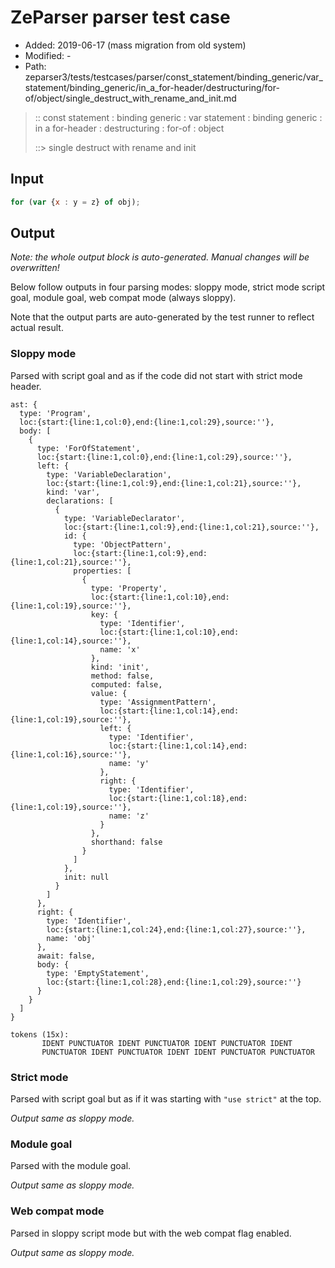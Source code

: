 # ZeParser parser test case

- Added: 2019-06-17 (mass migration from old system)
- Modified: -
- Path: zeparser3/tests/testcases/parser/const_statement/binding_generic/var_statement/binding_generic/in_a_for-header/destructuring/for-of/object/single_destruct_with_rename_and_init.md

> :: const statement : binding generic : var statement : binding generic : in a for-header : destructuring : for-of : object
>
> ::> single destruct with rename and init

## Input

`````js
for (var {x : y = z} of obj);
`````

## Output

_Note: the whole output block is auto-generated. Manual changes will be overwritten!_

Below follow outputs in four parsing modes: sloppy mode, strict mode script goal, module goal, web compat mode (always sloppy).

Note that the output parts are auto-generated by the test runner to reflect actual result.

### Sloppy mode

Parsed with script goal and as if the code did not start with strict mode header.

`````
ast: {
  type: 'Program',
  loc:{start:{line:1,col:0},end:{line:1,col:29},source:''},
  body: [
    {
      type: 'ForOfStatement',
      loc:{start:{line:1,col:0},end:{line:1,col:29},source:''},
      left: {
        type: 'VariableDeclaration',
        loc:{start:{line:1,col:9},end:{line:1,col:21},source:''},
        kind: 'var',
        declarations: [
          {
            type: 'VariableDeclarator',
            loc:{start:{line:1,col:9},end:{line:1,col:21},source:''},
            id: {
              type: 'ObjectPattern',
              loc:{start:{line:1,col:9},end:{line:1,col:21},source:''},
              properties: [
                {
                  type: 'Property',
                  loc:{start:{line:1,col:10},end:{line:1,col:19},source:''},
                  key: {
                    type: 'Identifier',
                    loc:{start:{line:1,col:10},end:{line:1,col:14},source:''},
                    name: 'x'
                  },
                  kind: 'init',
                  method: false,
                  computed: false,
                  value: {
                    type: 'AssignmentPattern',
                    loc:{start:{line:1,col:14},end:{line:1,col:19},source:''},
                    left: {
                      type: 'Identifier',
                      loc:{start:{line:1,col:14},end:{line:1,col:16},source:''},
                      name: 'y'
                    },
                    right: {
                      type: 'Identifier',
                      loc:{start:{line:1,col:18},end:{line:1,col:19},source:''},
                      name: 'z'
                    }
                  },
                  shorthand: false
                }
              ]
            },
            init: null
          }
        ]
      },
      right: {
        type: 'Identifier',
        loc:{start:{line:1,col:24},end:{line:1,col:27},source:''},
        name: 'obj'
      },
      await: false,
      body: {
        type: 'EmptyStatement',
        loc:{start:{line:1,col:28},end:{line:1,col:29},source:''}
      }
    }
  ]
}

tokens (15x):
       IDENT PUNCTUATOR IDENT PUNCTUATOR IDENT PUNCTUATOR IDENT
       PUNCTUATOR IDENT PUNCTUATOR IDENT IDENT PUNCTUATOR PUNCTUATOR
`````

### Strict mode

Parsed with script goal but as if it was starting with `"use strict"` at the top.

_Output same as sloppy mode._

### Module goal

Parsed with the module goal.

_Output same as sloppy mode._

### Web compat mode

Parsed in sloppy script mode but with the web compat flag enabled.

_Output same as sloppy mode._
